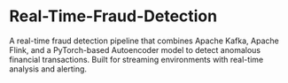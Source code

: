 # Real-Time-Fraud-Detection
A real-time fraud detection pipeline that combines Apache Kafka, Apache Flink, and a PyTorch-based Autoencoder model to detect anomalous financial transactions. Built for streaming environments with real-time analysis and alerting.

